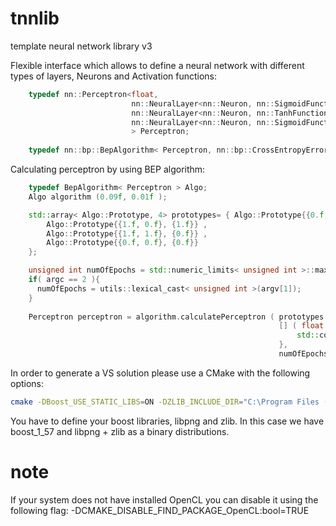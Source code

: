 tnnlib
======

template neural network library v3

Flexible interface which allows to define a neural network with different types of layers, Neurons and Activation functions:

```cpp                        
    typedef nn::Perceptron<float, 
                           nn::NeuralLayer<nn::Neuron, nn::SigmoidFunction, 2>, 
                           nn::NeuralLayer<nn::Neuron, nn::TanhFunction, 20>, 
                           nn::NeuralLayer<nn::Neuron, nn::SigmoidFunction, 1>
                           > Perceptron;
                           
    typedef nn::bp::BepAlgorithm< Perceptron, nn::bp::CrossEntropyError> Algo;
```




Calculating perceptron by using BEP algorithm:

```cpp
    typedef BepAlgorithm< Perceptron > Algo;
    Algo algorithm (0.09f, 0.01f );

    std::array< Algo::Prototype, 4> prototypes= { Algo::Prototype{{0.f, 1.f}, {1.f}} ,
        Algo::Prototype{{1.f, 0.f}, {1.f}} ,
        Algo::Prototype{{1.f, 1.f}, {0.f}} ,
        Algo::Prototype{{0.f, 0.f}, {0.f}}
    };

    unsigned int numOfEpochs = std::numeric_limits< unsigned int >::max();
    if( argc == 2 ){
      numOfEpochs = utils::lexical_cast< unsigned int >(argv[1]);
    }
    
    Perceptron perceptron = algorithm.calculatePerceptron ( prototypes.begin(), prototypes.end(),
                                                            [] ( float error ) {
                                                                std::cout << error << std::endl;
                                                            },
                                                            numOfEpochs);
```                                     
In order to generate a VS solution please use a CMake with the following options:

```bash
cmake -DBoost_USE_STATIC_LIBS=ON -DZLIB_INCLUDE_DIR="C:\Program Files (x86)\GnuWin32\include" -DPNG_LIBRARY_DEBUG="C:/Program Files (x86)/GnuWin32/lib/libpng.lib" -DPNG_LIBRARY_RELEASE="C:/Program Files (x86)/GnuWin32/lib/libpng.lib" -DPNG_PNG_INCLUDE_DIR="C:\Program Files (x86)\GnuWin32\include" -DCMAKE_MODULE_LINKER_FLAGS="/machine:X86 /LIBPATH:C:\local\boost_1_57_0\lib32-msvc-12.0/" -DBoost_SERIALIZATION_LIBRARY_DEBUG="C:\local\boost_1_57_0\lib32-msvc-12.0/libboost_serialization-vc120-mt-sgd-1_57.lib" -DBoost_SERIALIZATION_LIBRARY_RELEASE="C:\local\boost_1_57_0\lib32-msvc-12.0/libboost_serialization-vc120-mt-s-1_57.lib" -DBoost_SYSTEM_LIBRARY_DEBUG="C:\local\boost_1_57_0\lib32-msvc-12.0/libboost_system-vc120-mt-sgd-1_57.lib" -DBoost_SYSTEM_LIBRARY_RELEASE="C:\local\boost_1_57_0\lib32-msvc-12.0/libboost_system-vc120-mt-s-1_57.lib" -DBoost_FILESYSTEM_LIBRARY_RELEASE="C:\local\boost_1_57_0\lib32-msvc-12.0/libboost_filesystem-vc120-mt-s-1_57.lib" -DBoost_FILESYSTEM_LIBRARY_DEBUG="C:\local\boost_1_57_0\lib32-msvc-12.0\libboost_filesystem-vc120-mt-sgd-1_57.lib" -DCMAKE_SHARED_LINKER_FLAGS="/machine:X86 /LIBPATH:C:\local\boost_1_57_0\lib32-msvc-12.0" -DCMAKE_EXE_LINKER_FLAGS="/machine:X86 /LIBPATH:C:\local\boost_1_57_0\lib32-msvc-12.0" -DCMAKE_CXX_FLAGS="/DWIN32 /D_WINDOWS /W3 /GR /EHsc" -DCMAKE_CXX_FLAGS_DEBUG="/D_DEBUG /MTd /Zi /Ob0 /Od /RTC1" .
```

You have to define your boost libraries, libpng and zlib. In this case we have boost_1_57 and libpng + zlib as a binary distributions.

note
====
If your system does not have installed OpenCL you can disable it using the following flag:
-DCMAKE_DISABLE_FIND_PACKAGE_OpenCL:bool=TRUE
